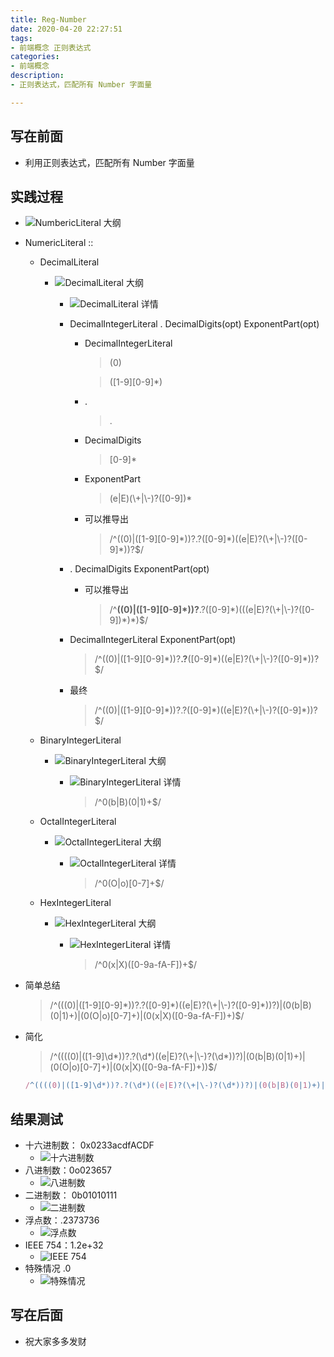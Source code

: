 ```yaml
---
title: Reg-Number
date: 2020-04-20 22:27:51
tags:
- 前端概念 正则表达式
categories:
- 前端概念
description:
- 正则表达式，匹配所有 Number 字面量

---
```


## 写在前面
- 利用正则表达式，匹配所有 Number 字面量
<!-- more -->

## 实践过程

- ![NumbericLiteral 大纲](http://p1.meituan.net/myvideodistribute/fcc73488cd245a6c48cf067a6dc7641e16278.png)
- NumericLiteral :: 
	- DecimalLiteral
		- ![DecimalLiteral 大纲](http://p0.meituan.net/myvideodistribute/94398bab367ca56c0aa2435de753041520532.png)
			- ![DecimalLiteral 详情](http://p0.meituan.net/myvideodistribute/40d13f93242ff1f9321411cc7886586f52608.png)
			- DecimalIntegerLiteral . DecimalDigits(opt) ExponentPart(opt)
				- DecimalIntegerLiteral
					
					> (0)
					
					> ([1-9][0-9]*)
				- .
					> .
				- DecimalDigits
					> [0-9]*
				- ExponentPart
					> (e|E)(\\+|\\-)?([0-9])*
				- 可以推导出
					> /^((0)|([1-9][0-9]\*))?.?([0-9]\*)((e|E)?(\\+|\\-)?([0-9]*))?$/
			- . DecimalDigits ExponentPart(opt)
				- 可以推导出
					
					> /^**((0)|([1-9][0-9]\*))?**.?([0-9]\*)(((e|E)?(\\+|\\-)?([0-9])\*)\*)$/
			- DecimalIntegerLiteral ExponentPart(opt)
			
				> /^((0)|([1-9][0-9]\*))?**.?**([0-9]*)((e|E)?(\\+|\\-)?([0-9]\*))?$/
			- 最终
			
				> /^((0)|([1-9][0-9]\*))?.?([0-9]\*)((e|E)?(\\+|\\-)?([0-9]*))?$/

	- BinaryIntegerLiteral 
		- ![BinaryIntegerLiteral 大纲](http://p1.meituan.net/myvideodistribute/5a2e4c4c84c80cf794281290420928d78942.png)
			- ![BinaryIntegerLiteral 详情](http://p0.meituan.net/myvideodistribute/22c6b076cfe8b42d71003893bed4059512350.png)

				> /^0(b|B)(0|1)+$/
	- OctalIntegerLiteral 
		- ![OctalIntegerLiteral 大纲](http://p1.meituan.net/myvideodistribute/40145f430e5560e16f117863419eceea12195.png)
			- ![OctalIntegerLiteral 详情](http://p0.meituan.net/myvideodistribute/3049a1ac2a5071c0bcebae1e31db9a5512369.png)
				
				> /^0(O|o)[0-7]+$/
	- HexIntegerLiteral
		- ![HexIntegerLiteral 大纲](http://p1.meituan.net/myvideodistribute/cfe61ed151be1f9e1ab58a860cc6c8638397.png)
			- ![HexIntegerLiteral 详情](http://p0.meituan.net/myvideodistribute/75544696fc619ce55f6555d0fddd5a0617749.png)
				
				> /^0(x|X)([0-9a-fA-F])+$/
- 简单总结

	> /^(((0)|([1-9][0-9]\*))?.?([0-9]\*)((e|E)?(\\+|\\-)?([0-9]*))?)|(0(b|B)(0|1)+)|(0(O|o)[0-7]+)|(0(x|X)([0-9a-fA-F])+)$/
	
- 简化

	>  /^((((0)|([1-9]\d\*))?.?(\d\*)((e|E)?(\\+|\\-)?(\d*))?)|(0(b|B)(0|1)+)|(0(O|o)[0-7]+)|(0(x|X)([0-9a-fA-F])+))$/

  ```javascript
  /^((((0)|([1-9]\d*))?.?(\d*)((e|E)?(\+|\-)?(\d*))?)|(0(b|B)(0|1)+)|(0(O|o)[0-7]+)|(0(x|X)([0-9a-fA-F])+))$/
  ```
  
## 结果测试
- 十六进制数： 0x0233acdfACDF
	- ![十六进制数](http://p0.meituan.net/myvideodistribute/6b7064f71909191efad66a7a6899e17551930.png)
- 八进制数：0o023657
	- ![八进制数](http://p0.meituan.net/myvideodistribute/a65a14040f2a483733b92a78ca7cb76956176.png)
- 二进制数： 0b01010111
	- ![二进制数](http://p0.meituan.net/myvideodistribute/33e2f75a6f02ec627a4aa16f56c9d59251733.png)
- 浮点数：.2373736
	- ![浮点数](http://p0.meituan.net/myvideodistribute/facf9ed43fe79a6e05525c9597f1014054052.png)
- IEEE 754：1.2e+32
	- ![IEEE 754](http://p1.meituan.net/myvideodistribute/28058fac862347153c3d605fbb37272952996.png)
- 特殊情况 .0
	- ![特殊情况](http://p0.meituan.net/myvideodistribute/5d38329b0247e224ac893957ae24e9a150951.png)
	
	
## 写在后面
- 祝大家多多发财
